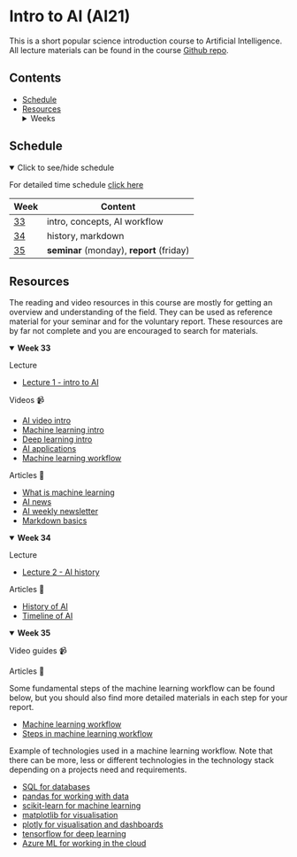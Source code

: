 # Intro to AI (AI21)

This is a short popular science introduction course to Artificial Intelligence. All lecture materials can be found in the course [Github repo][ghr].

[ghr]: https://github.com/kokchun/Intro-till-AI

## Contents

- [Schedule](#schedule)
- [Resources](#resources) <details> <summary> Weeks </summary>
  - [Week 33](#week1)
  - [Week 34](#week2)
  - [Week 35](#week3)

</details>

## Schedule

<details open>

<summary id="schedule">Click to see/hide schedule</summary>

For detailed time schedule [click here][time_sched]

[time_sched]: https://github.com/kokchun/Intro-till-AI/blob/master/Schedule_Intro_AI.md

| Week         | Content                                   |
| ------------ | ----------------------------------------- |
| [33](#week1) | intro, concepts, AI workflow              |
| [34](#week2) | history, markdown                         |
| [35](#week3) | **seminar** (monday), **report** (friday) |

</details>

## Resources

The reading and video resources in this course are mostly for getting an overview and understanding of the field. They can be used as reference material for your seminar and for the voluntary report. These resources are by far not complete and you are encouraged to search for materials.  

<details open>

<summary id = "week1"><b>Week 33</b></summary>

Lecture 
- [Lecture 1 - intro to AI][lec1_introAI]

[lec1_introAI]: https://github.com/kokchun/Intro-till-AI/blob/master/Lectures/Lecture%201%20-%20Intro%20to%20AI.pdf

Videos :video_camera:

- [AI video intro][ai_vid]
- [Machine learning intro][ml_vid]
- [Deep learning intro][dl_vid]
- [AI applications][ai_applic]
- [Machine learning workflow][ml_steps]

[ai_vid]: https://www.youtube.com/watch?v=ad79nYk2keg
[ml_vid]: https://www.youtube.com/watch?v=ukzFI9rgwfU
[dl_vid]: https://www.youtube.com/watch?v=6M5VXKLf4D4
[ai_applic]: https://www.youtube.com/watch?v=Y46zXHvUB1s
[ml_steps]: https://www.youtube.com/watch?v=nKW8Ndu7Mjw

Articles :newspaper:

- [What is machine learning][ml_IBM]
- [AI news][AI_news]
- [AI weekly newsletter][AI_weekly]
- [Markdown basics][markdown_basics]

[ml_IBM]: https://www.ibm.com/cloud/learn/machine-learning
[AI_news]: https://artificialintelligence-news.com/#
[AI_weekly]: https://aiweekly.co/issues/226#start
[markdown_basics]: https://guides.github.com/features/mastering-markdown/

</details>

<details open>

<summary id = "week2"><b >Week 34</b></summary>

Lecture
- [Lecture 2 - AI history][lec2_AI_history]  

[lec2_AI_history]: https://github.com/kokchun/Intro-till-AI/blob/master/Lectures/Lecture%202%20-%20Intro%20till%20AI%20-%20history.pdf

Articles :newspaper:

- [History of AI][wiki_history]
- [Timeline of AI][timeline_AI]

[wiki_history]: https://en.wikipedia.org/wiki/History_of_artificial_intelligence

[timeline_AI]: https://en.wikipedia.org/wiki/Timeline_of_artificial_intelligence

</details>

<details open>

<summary id = "week3"><b >Week 35</b></summary>

Video guides :video_camera:

Articles :newspaper:

Some fundamental steps of the machine learning workflow can be found below, but you should also find more detailed materials in each step for your report.
- [Machine learning workflow][ML_workflow]
- [Steps in machine learning workflow][steps_ML]

[ML_workflow]: https://towardsdatascience.com/workflow-of-a-machine-learning-project-ec1dba419b94

[steps_ML]: https://www.kdnuggets.com/2018/12/machine-learning-project-checklist.html

Example of technologies used in a machine learning workflow. Note that there can be more, less or different technologies in the technology stack depending on a projects need and requirements. 

- [SQL for databases][sql]
- [pandas for working with data][pandas]
- [scikit-learn for machine learning][sklearn]
- [matplotlib for visualisation][matplotlib]
- [plotly for visualisation and dashboards][plotly]
- [tensorflow for deep learning][tensorflow]
- [Azure ML for working in the cloud][azure_ml]

[pandas]: https://www.w3schools.com/python/pandas/default.asp
[sql]: https://www.tutorialspoint.com/sql/index.htm
[sklearn]: https://scikit-learn.org/stable/
[matplotlib]: https://matplotlib.org/
[tensorflow]: https://www.tensorflow.org/
[plotly]: https://plotly.com/
[azure_ml]: https://azure.microsoft.com/sv-se/services/machine-learning/



</details>
